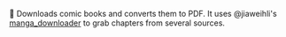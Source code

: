:tangerine:
Downloads comic books and converts them to PDF.
It uses @jiaweihli's [manga_downloader](/jiaweihli/manga_downloader) to grab chapters from several sources.
